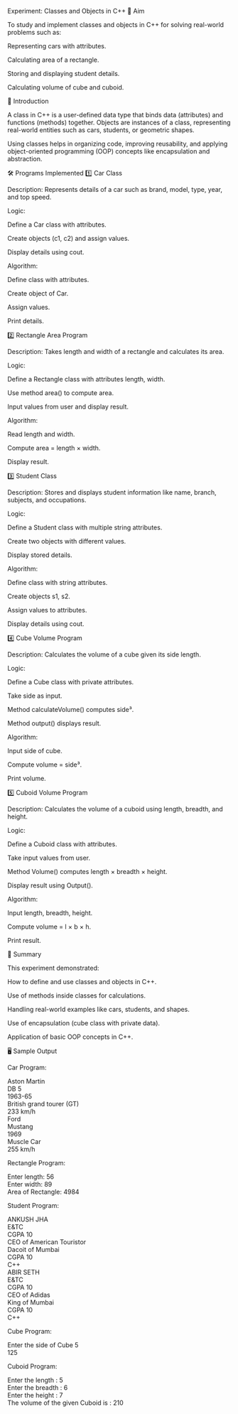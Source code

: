 Experiment: Classes and Objects in C++
🎯 Aim

To study and implement classes and objects in C++ for solving real-world problems such as:

Representing cars with attributes.

Calculating area of a rectangle.

Storing and displaying student details.

Calculating volume of cube and cuboid.

📜 Introduction

A class in C++ is a user-defined data type that binds data (attributes) and functions (methods) together.
Objects are instances of a class, representing real-world entities such as cars, students, or geometric shapes.

Using classes helps in organizing code, improving reusability, and applying object-oriented programming (OOP) concepts like encapsulation and abstraction.

🛠️ Programs Implemented
1️⃣ Car Class

Description:
Represents details of a car such as brand, model, type, year, and top speed.

Logic:

Define a Car class with attributes.

Create objects (c1, c2) and assign values.

Display details using cout.

Algorithm:

Define class with attributes.

Create object of Car.

Assign values.

Print details.

2️⃣ Rectangle Area Program

Description:
Takes length and width of a rectangle and calculates its area.

Logic:

Define a Rectangle class with attributes length, width.

Use method area() to compute area.

Input values from user and display result.

Algorithm:

Read length and width.

Compute area = length × width.

Display result.

3️⃣ Student Class

Description:
Stores and displays student information like name, branch, subjects, and occupations.

Logic:

Define a Student class with multiple string attributes.

Create two objects with different values.

Display stored details.

Algorithm:

Define class with string attributes.

Create objects s1, s2.

Assign values to attributes.

Display details using cout.

4️⃣ Cube Volume Program

Description:
Calculates the volume of a cube given its side length.

Logic:

Define a Cube class with private attributes.

Take side as input.

Method calculateVolume() computes side³.

Method output() displays result.

Algorithm:

Input side of cube.

Compute volume = side³.

Print volume.

5️⃣ Cuboid Volume Program

Description:
Calculates the volume of a cuboid using length, breadth, and height.

Logic:

Define a Cuboid class with attributes.

Take input values from user.

Method Volume() computes length × breadth × height.

Display result using Output().

Algorithm:

Input length, breadth, height.

Compute volume = l × b × h.

Print result.

📌 Summary

This experiment demonstrated:

How to define and use classes and objects in C++.

Use of methods inside classes for calculations.

Handling real-world examples like cars, students, and shapes.

Use of encapsulation (cube class with private data).

Application of basic OOP concepts in C++.

🖥️ Sample Output

Car Program:

Aston Martin  
DB 5  
1963-65  
British grand tourer (GT)  
233 km/h  
Ford  
Mustang  
1969  
Muscle Car  
255 km/h  


Rectangle Program:

Enter length: 56  
Enter width: 89  
Area of Rectangle: 4984  


Student Program:

ANKUSH JHA  
E&TC  
CGPA 10  
CEO of American Touristor  
Dacoit of Mumbai  
CGPA 10  
C++  
ABIR SETH  
E&TC  
CGPA 10  
CEO of Adidas  
King of Mumbai  
CGPA 10  
C++  


Cube Program:

Enter the side of Cube 5  
125  


Cuboid Program:

Enter the length : 5  
Enter the breadth : 6  
Enter the height : 7  
The volume of the given Cuboid is : 210  

